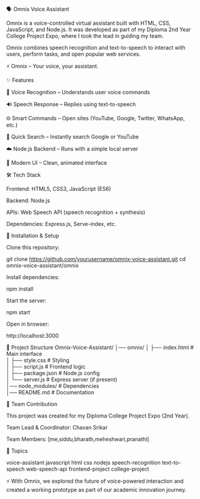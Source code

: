 🗣️ Omnix Voice Assistant

Omnix is a voice-controlled virtual assistant built with HTML, CSS, JavaScript, and Node.js.
It was developed as part of my Diploma 2nd Year College Project Expo, where I took the lead in guiding my team.

Omnix combines speech recognition and text-to-speech to interact with users, perform tasks, and open popular web services.

⚡ Omnix – Your voice, your assistant.

✨ Features

🎤 Voice Recognition – Understands user voice commands

🔊 Speech Response – Replies using text-to-speech

🌐 Smart Commands – Open sites (YouTube, Google, Twitter, WhatsApp, etc.)

🔎 Quick Search – Instantly search Google or YouTube

☁️ Node.js Backend – Runs with a simple local server

🎨 Modern UI – Clean, animated interface

🛠️ Tech Stack

Frontend: HTML5, CSS3, JavaScript (ES6)

Backend: Node.js

APIs: Web Speech API (speech recognition + synthesis)

Dependencies: Express.js, Serve-index, etc.

🚀 Installation & Setup

Clone this repository:

git clone https://github.com/yourusername/omnix-voice-assistant.git
cd omnix-voice-assistant/omnix


Install dependencies:

npm install


Start the server:

npm start


Open in browser:

http://localhost:3000

📂 Project Structure
Omnix-Voice-Assistant/
│── omnix/
│   ├── index.html      # Main interface  
│   ├── style.css       # Styling  
│   ├── script.js       # Frontend logic  
│   ├── package.json    # Node.js config  
│   └── server.js       # Express server (if present)  
│── node_modules/       # Dependencies  
│── README.md           # Documentation  

👥 Team Contribution

This project was created for my Diploma College Project Expo (2nd Year).

Team Lead & Coordinator: Chavan Srikar

Team Members: [me,siddu,bharath,meheshwari,pranathi]

🌟 Topics

voice-assistant javascript html css
nodejs speech-recognition text-to-speech
web-speech-api frontend-project college-project

⚡ With Omnix, we explored the future of voice-powered interaction and created a working prototype as part of our academic innovation journey.
